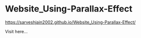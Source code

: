 # Website_Using-Parallax-Effect


https://sarveshjain2002.github.io/Website_Using-Parallax-Effect/

Visit here...
